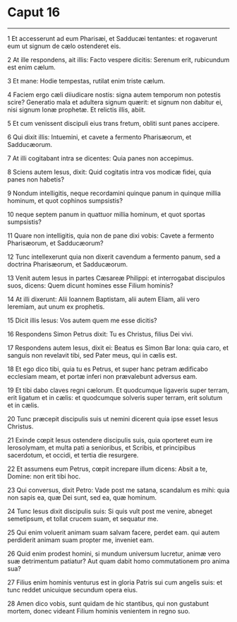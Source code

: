 # Caput 16

***

1 Et accesserunt ad eum Pharisæi, et Sadducæi tentantes: et rogaverunt eum ut signum de cælo ostenderet eis.

2 At ille respondens, ait illis: Facto vespere dicitis: Serenum erit, rubicundum est enim cælum.

3 Et mane: Hodie tempestas, rutilat enim triste cælum.

4 Faciem ergo cæli diiudicare nostis: signa autem temporum non potestis scire? Generatio mala et adultera signum quærit: et signum non dabitur ei, nisi signum Ionæ prophetæ. Et relictis illis, abiit.

5 Et cum venissent discipuli eius trans fretum, obliti sunt panes accipere.

6 Qui dixit illis: Intuemini, et cavete a fermento Pharisæorum, et Sadducæorum.

7 At illi cogitabant intra se dicentes: Quia panes non accepimus.

8 Sciens autem Iesus, dixit: Quid cogitatis intra vos modicæ fidei, quia panes non habetis?

9 Nondum intelligitis, neque recordamini quinque panum in quinque millia hominum, et quot cophinos sumpsistis?

10 neque septem panum in quattuor millia hominum, et quot sportas sumpsistis?

11 Quare non intelligitis, quia non de pane dixi vobis: Cavete a fermento Pharisæorum, et Sadducæorum?

12 Tunc intellexerunt quia non dixerit cavendum a fermento panum, sed a doctrina Pharisæorum, et Sadducæorum.

13 Venit autem Iesus in partes Cæsareæ Philippi: et interrogabat discipulos suos, dicens: Quem dicunt homines esse Filium hominis?

14 At illi dixerunt: Alii Ioannem Baptistam, alii autem Eliam, alii vero Ieremiam, aut unum ex prophetis.

15 Dicit illis Iesus: Vos autem quem me esse dicitis?

16 Respondens Simon Petrus dixit: Tu es Christus, filius Dei vivi.

17 Respondens autem Iesus, dixit ei: Beatus es Simon Bar Iona: quia caro, et sanguis non revelavit tibi, sed Pater meus, qui in cælis est.

18 Et ego dico tibi, quia tu es Petrus, et super hanc petram ædificabo ecclesiam meam, et portæ inferi non prævalebunt adversus eam.

19 Et tibi dabo claves regni cælorum. Et quodcumque ligaveris super terram, erit ligatum et in cælis: et quodcumque solveris super terram, erit solutum et in cælis.

20 Tunc præcepit discipulis suis ut nemini dicerent quia ipse esset Iesus Christus.

21 Exinde cœpit Iesus ostendere discipulis suis, quia oporteret eum ire Ierosolymam, et multa pati a senioribus, et Scribis, et principibus sacerdotum, et occidi, et tertia die resurgere.

22 Et assumens eum Petrus, cœpit increpare illum dicens: Absit a te, Domine: non erit tibi hoc.

23 Qui conversus, dixit Petro: Vade post me satana, scandalum es mihi: quia non sapis ea, quæ Dei sunt, sed ea, quæ hominum.

24 Tunc Iesus dixit discipulis suis: Si quis vult post me venire, abneget semetipsum, et tollat crucem suam, et sequatur me.

25 Qui enim voluerit animam suam salvam facere, perdet eam. qui autem perdiderit animam suam propter me, inveniet eam.

26 Quid enim prodest homini, si mundum universum lucretur, animæ vero suæ detrimentum patiatur? Aut quam dabit homo commutationem pro anima sua?

27 Filius enim hominis venturus est in gloria Patris sui cum angelis suis: et tunc reddet unicuique secundum opera eius.

28 Amen dico vobis, sunt quidam de hic stantibus, qui non gustabunt mortem, donec videant Filium hominis venientem in regno suo.

